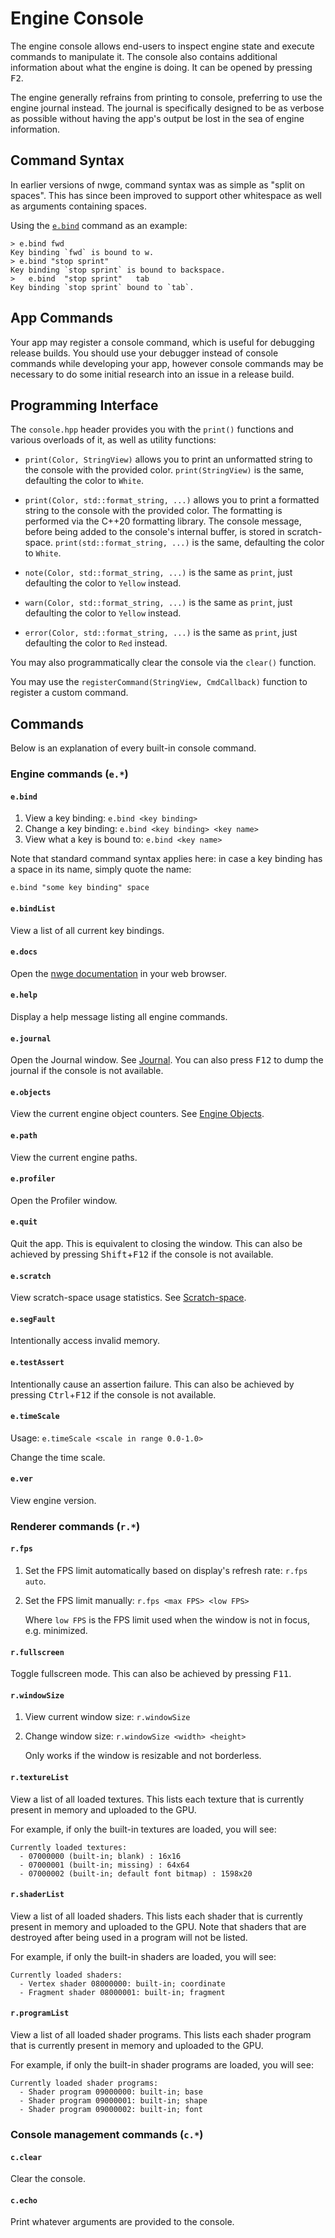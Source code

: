 # Engine Console

The engine console allows end-users to inspect engine state and execute commands
to manipulate it. The console also contains additional information about what
the engine is doing. It can be opened by pressing <kbd>F2</kbd>.

The engine generally refrains from printing to console, preferring to use the
engine journal instead. The journal is specifically designed to be as verbose as
possible without having the app's output be lost in the sea of engine
information.

## Command Syntax

In earlier versions of nwge, command syntax was as simple as "split on spaces".
This has since been improved to support other whitespace as well as arguments
containing spaces.

Using the [`e.bind`](#ebind) command as an example:

```console
> e.bind fwd
Key binding `fwd` is bound to w.
> e.bind "stop sprint"
Key binding `stop sprint` is bound to backspace.
> 	e.bind	"stop sprint"	tab
Key binding `stop sprint` bound to `tab`.
```

## App Commands

Your app may register a console command, which is useful for debugging release
builds. You should use your debugger instead of console commands while
developing your app, however console commands may be necessary to do some
initial research into an issue in a release build.

## Programming Interface

The `console.hpp` header provides you with the `print()` functions and various
overloads of it, as well as utility functions:

* `print(Color, StringView)` allows you to print an unformatted string to the
  console with the provided color. `print(StringView)` is the same, defaulting
  the color to `White`.

* `print(Color, std::format_string, ...)` allows you to print a formatted string
  to the console with the provided color. The formatting is performed via the
  C++20 formatting library. The console message, before being added to the
  console's internal buffer, is stored in scratch-space.
  `print(std::format_string, ...)` is the same, defaulting the color to `White`.

* `note(Color, std::format_string, ...)` is the same as `print`, just defaulting
  the color to `Yellow` instead.

* `warn(Color, std::format_string, ...)` is the same as `print`, just defaulting
  the color to `Yellow` instead.

* `error(Color, std::format_string, ...)` is the same as `print`, just
  defaulting the color to `Red` instead.

You may also programmatically clear the console via the `clear()` function.

You may use the `registerCommand(StringView, CmdCallback)` function to register
a custom command.

## Commands

Below is an explanation of every built-in console command.

### Engine commands (`e.*`)

#### `e.bind`

1. View a key binding: `e.bind <key binding>`
2. Change a key binding: `e.bind <key binding> <key name>`
3. View what a key is bound to: `e.bind <key name>`

Note that standard command syntax applies here: in case a key binding has a
space in its name, simply quote the name:

```console
e.bind "some key binding" space
```

#### `e.bindList`

View a list of all current key bindings.

#### `e.docs`

Open the [nwge documentation] in your web browser.

#### `e.help`

Display a help message listing all engine commands.

#### `e.journal`

Open the Journal window. See [Journal]. You can also press <kbd>F12</kbd> to
dump the journal if the console is not available.

#### `e.objects`

View the current engine object counters. See [Engine Objects].

#### `e.path`

View the current engine paths.

#### `e.profiler`

Open the Profiler window.

#### `e.quit`

Quit the app. This is equivalent to closing the window. This can also be
achieved by pressing <kbd>Shift</kbd>+<kbd>F12</kbd> if the console is not
available.

#### `e.scratch`

View scratch-space usage statistics. See [Scratch-space].

#### `e.segFault`

Intentionally access invalid memory.

#### `e.testAssert`

Intentionally cause an assertion failure. This can also be achieved by pressing
<kbd>Ctrl</kbd>+<kbd>F12</kbd> if the console is not available.

#### `e.timeScale`

Usage: `e.timeScale <scale in range 0.0-1.0>`

Change the time scale.

#### `e.ver`

View engine version.

[nwge documentation]: README
[Journal]: JOURNAL
[Engine Objects]: OBJECTS
[Scratch-space]: MEMORY#scratch-space

### Renderer commands (`r.*`)

#### `r.fps`

1. Set the FPS limit automatically based on display's refresh rate: `r.fps auto`.
2. Set the FPS limit manually: `r.fps <max FPS> <low FPS>`

    Where `low FPS` is the FPS limit used when the window is not in focus, e.g.
    minimized.

#### `r.fullscreen`

Toggle fullscreen mode. This can also be achieved by pressing <kbd>F11</kbd>.

#### `r.windowSize`

1. View current window size: `r.windowSize`
2. Change window size: `r.windowSize <width> <height>`

    Only works if the window is resizable and not borderless.

#### `r.textureList`

View a list of all loaded textures. This lists each texture that is currently
present in memory and uploaded to the GPU.

For example, if only the built-in textures are loaded, you will see:

```
Currently loaded textures:
  - 07000000 (built-in; blank) : 16x16
  - 07000001 (built-in; missing) : 64x64
  - 07000002 (built-in; default font bitmap) : 1598x20
```

#### `r.shaderList`

View a list of all loaded shaders. This lists each shader that is currently
present in memory and uploaded to the GPU. Note that shaders that are destroyed
after being used in a program will not be listed.

For example, if only the built-in shaders are loaded, you will see:

```
Currently loaded shaders:
  - Vertex shader 08000000: built-in; coordinate
  - Fragment shader 08000001: built-in; fragment
```

#### `r.programList`

View a list of all loaded shader programs. This lists each shader program that
is currently present in memory and uploaded to the GPU.

For example, if only the built-in shader programs are loaded, you will see:

```
Currently loaded shader programs:
  - Shader program 09000000: built-in; base
  - Shader program 09000001: built-in; shape
  - Shader program 09000002: built-in; font
```

### Console management commands (`c.*`)

#### `c.clear`

Clear the console.

#### `c.echo`

Print whatever arguments are provided to the console.

